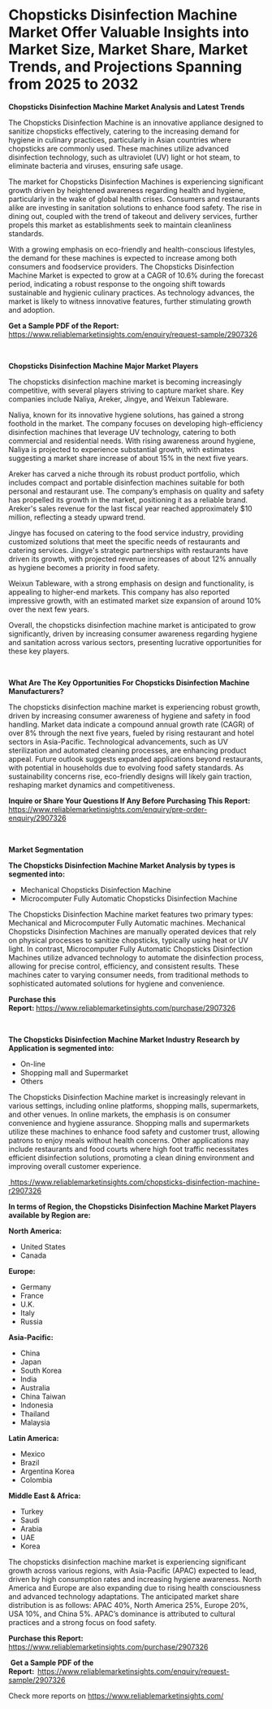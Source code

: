 <p><h1>Chopsticks Disinfection Machine Market Offer Valuable Insights into Market Size, Market Share, Market Trends, and Projections Spanning from 2025 to 2032</h1></p><p><strong>Chopsticks Disinfection Machine Market Analysis and Latest Trends</strong></p>
<p><p>The Chopsticks Disinfection Machine is an innovative appliance designed to sanitize chopsticks effectively, catering to the increasing demand for hygiene in culinary practices, particularly in Asian countries where chopsticks are commonly used. These machines utilize advanced disinfection technology, such as ultraviolet (UV) light or hot steam, to eliminate bacteria and viruses, ensuring safe usage.</p><p>The market for Chopsticks Disinfection Machines is experiencing significant growth driven by heightened awareness regarding health and hygiene, particularly in the wake of global health crises. Consumers and restaurants alike are investing in sanitation solutions to enhance food safety. The rise in dining out, coupled with the trend of takeout and delivery services, further propels this market as establishments seek to maintain cleanliness standards.</p><p>With a growing emphasis on eco-friendly and health-conscious lifestyles, the demand for these machines is expected to increase among both consumers and foodservice providers. The Chopsticks Disinfection Machine Market is expected to grow at a CAGR of 10.6% during the forecast period, indicating a robust response to the ongoing shift towards sustainable and hygienic culinary practices. As technology advances, the market is likely to witness innovative features, further stimulating growth and adoption.</p></p>
<p><strong>Get a Sample PDF of the Report:&nbsp;</strong> <a href="https://www.reliablemarketinsights.com/enquiry/request-sample/2907326?utm_campaign=3065&utm_medium=2&utm_source=Github&utm_content=ia&utm_term=12032025&utm_id=chopsticks-disinfection-machine">https://www.reliablemarketinsights.com/enquiry/request-sample/2907326</a></p>
<p>&nbsp;</p>
<p><strong>Chopsticks Disinfection Machine Major Market Players</strong></p>
<p><p>The chopsticks disinfection machine market is becoming increasingly competitive, with several players striving to capture market share. Key companies include Naliya, Areker, Jingye, and Weixun Tableware.</p><p>Naliya, known for its innovative hygiene solutions, has gained a strong foothold in the market. The company focuses on developing high-efficiency disinfection machines that leverage UV technology, catering to both commercial and residential needs. With rising awareness around hygiene, Naliya is projected to experience substantial growth, with estimates suggesting a market share increase of about 15% in the next five years.</p><p>Areker has carved a niche through its robust product portfolio, which includes compact and portable disinfection machines suitable for both personal and restaurant use. The company’s emphasis on quality and safety has propelled its growth in the market, positioning it as a reliable brand. Areker's sales revenue for the last fiscal year reached approximately $10 million, reflecting a steady upward trend.</p><p>Jingye has focused on catering to the food service industry, providing customized solutions that meet the specific needs of restaurants and catering services. Jingye's strategic partnerships with restaurants have driven its growth, with projected revenue increases of about 12% annually as hygiene becomes a priority in food safety.</p><p>Weixun Tableware, with a strong emphasis on design and functionality, is appealing to higher-end markets. This company has also reported impressive growth, with an estimated market size expansion of around 10% over the next few years. </p><p>Overall, the chopsticks disinfection machine market is anticipated to grow significantly, driven by increasing consumer awareness regarding hygiene and sanitation across various sectors, presenting lucrative opportunities for these key players.</p></p>
<p>&nbsp;</p>
<p><strong>What Are The Key Opportunities For Chopsticks Disinfection Machine Manufacturers?</strong></p>
<p><p>The chopsticks disinfection machine market is experiencing robust growth, driven by increasing consumer awareness of hygiene and safety in food handling. Market data indicate a compound annual growth rate (CAGR) of over 8% through the next five years, fueled by rising restaurant and hotel sectors in Asia-Pacific. Technological advancements, such as UV sterilization and automated cleaning processes, are enhancing product appeal. Future outlook suggests expanded applications beyond restaurants, with potential in households due to evolving food safety standards. As sustainability concerns rise, eco-friendly designs will likely gain traction, reshaping market dynamics and competitiveness.</p></p>
<p><strong>Inquire or Share Your Questions If Any Before Purchasing This Report:</strong> <a href="https://www.reliablemarketinsights.com/enquiry/pre-order-enquiry/2907326?utm_campaign=3065&utm_medium=2&utm_source=Github&utm_content=ia&utm_term=12032025&utm_id=chopsticks-disinfection-machine">https://www.reliablemarketinsights.com/enquiry/pre-order-enquiry/2907326</a></p>
<p>&nbsp;</p>
<p><strong>Market Segmentation</strong></p>
<p><strong>The Chopsticks Disinfection Machine Market Analysis by types is segmented into:</strong></p>
<p><ul><li>Mechanical Chopsticks Disinfection Machine</li><li>Microcomputer Fully Automatic Chopsticks Disinfection Machine</li></ul></p>
<p><p>The Chopsticks Disinfection Machine market features two primary types: Mechanical and Microcomputer Fully Automatic machines. Mechanical Chopsticks Disinfection Machines are manually operated devices that rely on physical processes to sanitize chopsticks, typically using heat or UV light. In contrast, Microcomputer Fully Automatic Chopsticks Disinfection Machines utilize advanced technology to automate the disinfection process, allowing for precise control, efficiency, and consistent results. These machines cater to varying consumer needs, from traditional methods to sophisticated automated solutions for hygiene and convenience.</p></p>
<p><strong>Purchase this Report:&nbsp;</strong><a href="https://www.reliablemarketinsights.com/purchase/2907326?utm_campaign=3065&utm_medium=2&utm_source=Github&utm_content=ia&utm_term=12032025&utm_id=chopsticks-disinfection-machine">https://www.reliablemarketinsights.com/purchase/2907326</a></p>
<p>&nbsp;</p>
<p><strong>The Chopsticks Disinfection Machine Market Industry Research by Application is segmented into:</strong></p>
<p><ul><li>On-line</li><li>Shopping mall and Supermarket</li><li>Others</li></ul></p>
<p><p>The Chopsticks Disinfection Machine market is increasingly relevant in various settings, including online platforms, shopping malls, supermarkets, and other venues. In online markets, the emphasis is on consumer convenience and hygiene assurance. Shopping malls and supermarkets utilize these machines to enhance food safety and customer trust, allowing patrons to enjoy meals without health concerns. Other applications may include restaurants and food courts where high foot traffic necessitates efficient disinfection solutions, promoting a clean dining environment and improving overall customer experience.</p></p>
<p><a href="https://www.reliablemarketinsights.com/chopsticks-disinfection-machine-r2907326?utm_campaign=3065&utm_medium=2&utm_source=Github&utm_content=ia&utm_term=12032025&utm_id=chopsticks-disinfection-machine">&nbsp;https://www.reliablemarketinsights.com/chopsticks-disinfection-machine-r2907326</a></p>
<p><strong>In terms of Region, the Chopsticks Disinfection Machine Market Players available by Region are:</strong></p>
<p>
    <p> <strong> North America: </strong>
        <ul>
            <li>United States</li>
            <li>Canada</li>
        </ul>
        </p> 
    <p> <strong> Europe: </strong>
        <ul>
            <li>Germany</li>
            <li>France</li>
            <li>U.K.</li>
            <li>Italy</li>
            <li>Russia</li>
        </ul>
        </p> 
    <p> <strong> Asia-Pacific: </strong>
        <ul>
            <li>China</li>
            <li>Japan</li>
            <li>South Korea</li>
            <li>India</li>
            <li>Australia</li>
            <li>China Taiwan</li>
            <li>Indonesia</li>
            <li>Thailand</li>
            <li>Malaysia</li>
        </ul>
        </p> 
    <p> <strong> Latin America: </strong>
        <ul>
            <li>Mexico</li>
            <li>Brazil</li>
            <li>Argentina Korea</li>
            <li>Colombia</li>
        </ul>
        </p> 
    <p> <strong> Middle East & Africa: </strong>
        <ul>
            <li>Turkey</li>
            <li>Saudi</li>
            <li>Arabia</li>
            <li>UAE</li>
            <li>Korea</li>
        </ul>
    </p>
    </p>
<p><p>The chopsticks disinfection machine market is experiencing significant growth across various regions, with Asia-Pacific (APAC) expected to lead, driven by high consumption rates and increasing hygiene awareness. North America and Europe are also expanding due to rising health consciousness and advanced technology adaptations. The anticipated market share distribution is as follows: APAC 40%, North America 25%, Europe 20%, USA 10%, and China 5%. APAC’s dominance is attributed to cultural practices and a strong focus on food safety.</p></p>
<p><strong>Purchase this Report: </strong><a href="https://www.reliablemarketinsights.com/purchase/2907326?utm_campaign=3065&utm_medium=2&utm_source=Github&utm_content=ia&utm_term=12032025&utm_id=chopsticks-disinfection-machine">https://www.reliablemarketinsights.com/purchase/2907326</a></p>
<p>&nbsp;<strong>Get a Sample PDF of the Report:&nbsp;&nbsp;</strong><a href="https://www.reliablemarketinsights.com/enquiry/request-sample/2907326?utm_campaign=3065&utm_medium=2&utm_source=Github&utm_content=ia&utm_term=12032025&utm_id=chopsticks-disinfection-machine">https://www.reliablemarketinsights.com/enquiry/request-sample/2907326</a></p>
<p><strong></strong></p>
<p>Check more reports on <a href="https://www.reliablemarketinsights.com/?utm_campaign=3065&utm_medium=2&utm_source=Github&utm_content=ia&utm_term=12032025&utm_id=chopsticks-disinfection-machine">https://www.reliablemarketinsights.com/</a></p>